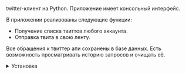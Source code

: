 twitter-клиент на Python.
Приложение имеет консольный интерфейс.

В приложении реализованы следующие функции:
* Получение списка твиттов любого аккаунта.
* Отправка твита в свою ленту.

Все обращения к твиттер апи сохранены в базе данных.
Есть возможность просматривать историю запросов и очищать её.

<details>
<summary>Установка</summary>

1. Установить зависимости (pip install -r requirements.txt)
2. Прописать настройки для twitter apt (twitter_config.py)
3. Запуск (python main.py)

</details>